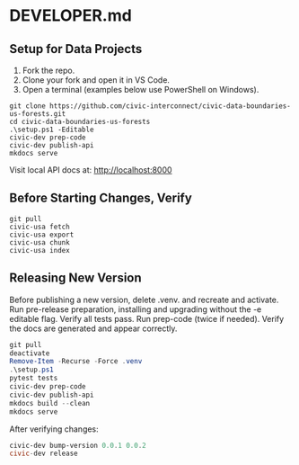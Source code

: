 # DEVELOPER.md

## Setup for Data Projects

1. Fork the repo.
2. Clone your fork and open it in VS Code.
3. Open a terminal (examples below use PowerShell on Windows).

```
git clone https://github.com/civic-interconnect/civic-data-boundaries-us-forests.git
cd civic-data-boundaries-us-forests
.\setup.ps1 -Editable
civic-dev prep-code
civic-dev publish-api
mkdocs serve
```

Visit local API docs at: <http://localhost:8000>

## Before Starting Changes, Verify

```shell
git pull
civic-usa fetch
civic-usa export
civic-usa chunk
civic-usa index
```

## Releasing New Version

Before publishing a new version, delete .venv. and recreate and activate.
Run pre-release preparation, installing and upgrading without the -e editable flag.
Verify all tests pass. Run prep-code (twice if needed).
Verify the docs are generated and appear correctly.

```powershell
git pull
deactivate
Remove-Item -Recurse -Force .venv
.\setup.ps1
pytest tests
civic-dev prep-code
civic-dev publish-api
mkdocs build --clean
mkdocs serve
```

After verifying changes:

```powershell
civic-dev bump-version 0.0.1 0.0.2
civic-dev release
```
